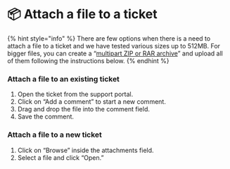 # 📦 Attach a file to a ticket

{% hint style="info" %}
There are few options when there is a need to attach a file to a ticket and we have tested various sizes up to 512MB. For bigger files, you can create a “[multipart ZIP or RAR archive](https://www.google.com/search?q=create+a+multi+part+zip+or+rar+archive)” and upload all of them following the instructions below.
{% endhint %}

### Attach a file to an existing ticket <a href="#attach-a-file-to-an-existing-ticket" id="attach-a-file-to-an-existing-ticket"></a>

1. Open the ticket from the support portal.
2. Click on “Add a comment” to start a new comment.
3. Drag and drop the file into the comment field.
4. Save the comment.

### Attach a file to a new ticket <a href="#attach-a-file-to-a-new-ticket" id="attach-a-file-to-a-new-ticket"></a>

1. Click on “Browse” inside the attachments field.
2. Select a file and click “Open.”
